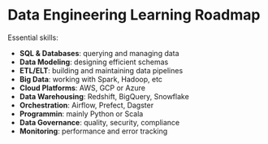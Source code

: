 # Data Engineering Learning Roadmap

Essential skills:
- **SQL & Databases**: querying and managing data
- **Data Modeling**: designing efficient schemas
- **ETL/ELT**: building and maintaining data pipelines
- **Big Data**: working with Spark, Hadoop, etc
- **Cloud Platforms**: AWS, GCP or Azure
- **Data Warehousing**: Redshift, BigQuery, Snowflake
- **Orchestration**: Airflow, Prefect, Dagster
- **Programmin**: mainly Python or Scala
- **Data Governance**: quality, security, compliance
- **Monitoring**: performance and error tracking
